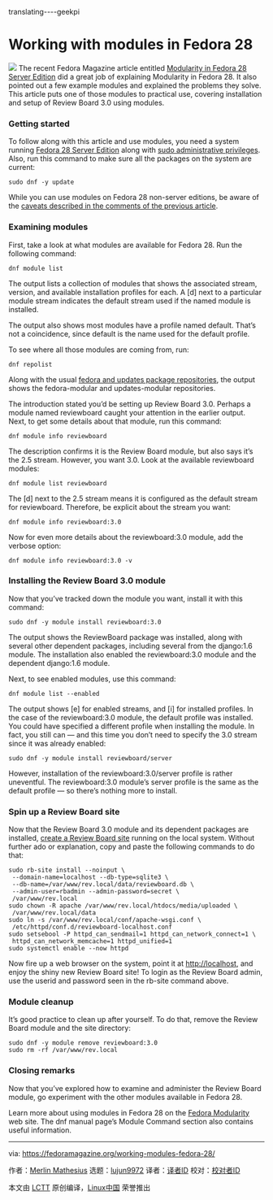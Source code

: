 translating----geekpi

Working with modules in Fedora 28
======
![](https://fedoramagazine.org/wp-content/uploads/2018/05/modules-workingwith-816x345.jpg)
The recent Fedora Magazine article entitled [Modularity in Fedora 28 Server Edition][1] did a great job of explaining Modularity in Fedora 28. It also pointed out a few example modules and explained the problems they solve. This article puts one of those modules to practical use, covering installation and setup of Review Board 3.0 using modules.

### Getting started

To follow along with this article and use modules, you need a system running [Fedora 28 Server Edition][2] along with [sudo administrative privileges][3]. Also, run this command to make sure all the packages on the system are current:
```
sudo dnf -y update

```

While you can use modules on Fedora 28 non-server editions, be aware of the [caveats described in the comments of the previous article][4].

### Examining modules

First, take a look at what modules are available for Fedora 28. Run the following command:
```
dnf module list

```

The output lists a collection of modules that shows the associated stream, version, and available installation profiles for each. A [d] next to a particular module stream indicates the default stream used if the named module is installed.

The output also shows most modules have a profile named default. That’s not a coincidence, since default is the name used for the default profile.

To see where all those modules are coming from, run:
```
dnf repolist

```

Along with the usual [fedora and updates package repositories][5], the output shows the fedora-modular and updates-modular repositories.

The introduction stated you’d be setting up Review Board 3.0. Perhaps a module named reviewboard caught your attention in the earlier output. Next, to get some details about that module, run this command:
```
dnf module info reviewboard

```

The description confirms it is the Review Board module, but also says it’s the 2.5 stream. However, you want 3.0. Look at the available reviewboard modules:
```
dnf module list reviewboard

```

The [d] next to the 2.5 stream means it is configured as the default stream for reviewboard. Therefore, be explicit about the stream you want:
```
dnf module info reviewboard:3.0

```

Now for even more details about the reviewboard:3.0 module, add the verbose option:
```
dnf module info reviewboard:3.0 -v

```

### Installing the Review Board 3.0 module

Now that you’ve tracked down the module you want, install it with this command:
```
sudo dnf -y module install reviewboard:3.0

```

The output shows the ReviewBoard package was installed, along with several other dependent packages, including several from the django:1.6 module. The installation also enabled the reviewboard:3.0 module and the dependent django:1.6 module.

Next, to see enabled modules, use this command:
```
dnf module list --enabled

```

The output shows [e] for enabled streams, and [i] for installed profiles. In the case of the reviewboard:3.0 module, the default profile was installed. You could have specified a different profile when installing the module. In fact, you still can — and this time you don’t need to specify the 3.0 stream since it was already enabled:
```
sudo dnf -y module install reviewboard/server

```

However, installation of the reviewboard:3.0/server profile is rather uneventful. The reviewboard:3.0 module’s server profile is the same as the default profile — so there’s nothing more to install.

### Spin up a Review Board site

Now that the Review Board 3.0 module and its dependent packages are installed, [create a Review Board site][6] running on the local system. Without further ado or explanation, copy and paste the following commands to do that:
```
sudo rb-site install --noinput \
 --domain-name=localhost --db-type=sqlite3 \
 --db-name=/var/www/rev.local/data/reviewboard.db \
 --admin-user=rbadmin --admin-password=secret \
 /var/www/rev.local
sudo chown -R apache /var/www/rev.local/htdocs/media/uploaded \
 /var/www/rev.local/data
sudo ln -s /var/www/rev.local/conf/apache-wsgi.conf \
 /etc/httpd/conf.d/reviewboard-localhost.conf
sudo setsebool -P httpd_can_sendmail=1 httpd_can_network_connect=1 \
 httpd_can_network_memcache=1 httpd_unified=1
sudo systemctl enable --now httpd

```

Now fire up a web browser on the system, point it at <http://localhost>, and enjoy the shiny new Review Board site! To login as the Review Board admin, use the userid and password seen in the rb-site command above.

### Module cleanup

It’s good practice to clean up after yourself. To do that, remove the Review Board module and the site directory:
```
sudo dnf -y module remove reviewboard:3.0
sudo rm -rf /var/www/rev.local

```

### Closing remarks

Now that you’ve explored how to examine and administer the Review Board module, go experiment with the other modules available in Fedora 28.

Learn more about using modules in Fedora 28 on the [Fedora Modularity][7] web site. The dnf manual page’s Module Command section also contains useful information.


--------------------------------------------------------------------------------

via: https://fedoramagazine.org/working-modules-fedora-28/

作者：[Merlin Mathesius][a]
选题：[lujun9972](https://github.com/lujun9972)
译者：[译者ID](https://github.com/译者ID)
校对：[校对者ID](https://github.com/校对者ID)

本文由 [LCTT](https://github.com/LCTT/TranslateProject) 原创编译，[Linux中国](https://linux.cn/) 荣誉推出

[a]:https://fedoramagazine.org/author/merlinm/
[1]:https://fedoramagazine.org/modularity-fedora-28-server-edition/
[2]:https://getfedora.org/server/
[3]:https://fedoramagazine.org/howto-use-sudo/
[4]:https://fedoramagazine.org/modularity-fedora-28-server-edition/#comment-476696
[5]:https://fedoraproject.org/wiki/Repositories
[6]:https://www.reviewboard.org/docs/manual/dev/admin/installation/creating-sites/
[7]:https://docs.pagure.org/modularity/

